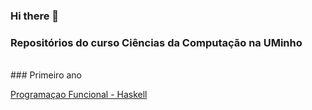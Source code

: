 ### Hi there 👋

### Repositórios do curso Ciências da Computação na UMinho
<br/>
### Primeiro ano 

[Programaçao Funcional - Haskell](https://github.com/Miguelii/PF)
